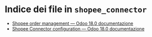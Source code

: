 # Indice dei file in `shopee_connector`

- [Shopee order management — Odoo 18.0 documentazione](./manage.md)
- [Shopee Connector configuration — Odoo 18.0 documentazione](./setup.md)
